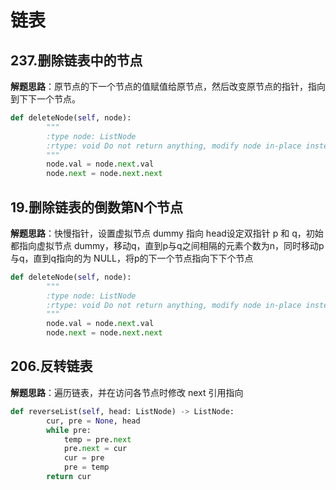 # 链表
## 237.删除链表中的节点
**解题思路**：原节点的下一个节点的值赋值给原节点，然后改变原节点的指针，指向到下下一个节点。
```Python
def deleteNode(self, node):
        """
        :type node: ListNode
        :rtype: void Do not return anything, modify node in-place instead.
        """
        node.val = node.next.val
        node.next = node.next.next
```

## 19.删除链表的倒数第N个节点
**解题思路**：快慢指针，设置虚拟节点 dummy 指向 head设定双指针 p 和 q，初始都指向虚拟节点 dummy，移动q，直到p与q之间相隔的元素个数为n，同时移动p与q，直到q指向的为 NULL，将p的下一个节点指向下下个节点
```Python
def deleteNode(self, node):
        """
        :type node: ListNode
        :rtype: void Do not return anything, modify node in-place instead.
        """
        node.val = node.next.val
        node.next = node.next.next
```

## 206.反转链表
**解题思路**：遍历链表，并在访问各节点时修改 next 引用指向
```Python
def reverseList(self, head: ListNode) -> ListNode:
        cur, pre = None, head
        while pre:
            temp = pre.next
            pre.next = cur
            cur = pre
            pre = temp
        return cur
```
